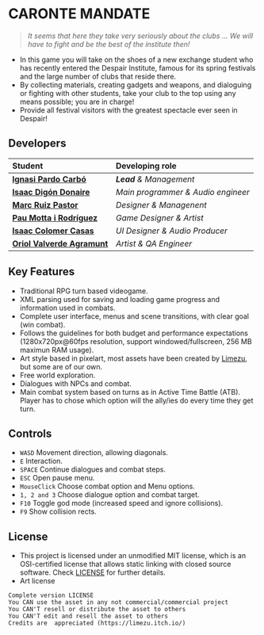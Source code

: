 # CARONTE MANDATE

>*It seems that here they take very seriously about the clubs ... We will have to fight and be the best of the institute then!*
- In this game you will take on the shoes of a new exchange student who has recently entered the Despair Institute, famous for its spring festivals and the large number of clubs that reside there.
- By collecting materials, creating gadgets and weapons, and dialoguing or fighting with other students, take your club to the top using any means possible; you are in charge!
- Provide all festival visitors with the greatest spectacle ever seen in Despair!

## Developers

| Student | Developing role |
| :- | :- |
| **[Ignasi Pardo Carbó](https://github.com/KuronoaScarlet)**   | ***Lead*** *& Management* |
| **[Isaac Digón Donaire](https://github.com/isaac553876299)**   | *Main programmer & Audio engineer* |
| **[Marc Ruiz Pastor](https://github.com/Ruizo)**   | *Designer & Managenent* |
| **[Pau Motta i Rodríguez](https://github.com/paumotta)**   | *Game Designer & Artist* |
| **[Isaac Colomer Casas](https://github.com/isaaColomer)**   | *UI Designer & Audio Producer* |
| **[Oriol Valverde Agramunt](https://github.com/Makinilla-maker)**   | *Artist & QA Engineer* |

## Key Features

 - Traditional RPG turn based videogame.
 - XML parsing used for saving and loading game progress and information used in combats.
 - Complete user interface, menus and scene transitions, with clear goal (win combat).
 - Follows the guidelines for both budget and performance expectations (1280x720px@60fps resolution, support windowed/fullscreen, 256 MB maximun RAM usage).
 - Art style based in pixelart, most assets have been created by [Limezu](https://limezu.itch.io/moderninteriors), but some are of our own.
 - Free world exploration.
 - Dialogues with NPCs and combat.
 - Main combat system based on turns as in Active Time Battle (ATB). Player has to chose which option will the ally/ies do every time they get turn.
 
## Controls

 - `WASD` Movement direction, allowing diagonals.
 - `E` Interaction.
 - `SPACE` Continue dialogues and combat steps.
 - `ESC` Open pause menu.
 - `MouseClick` Choose combat option and Menu options.
 - `1, 2 and 3` Choose dialogue option and combat target.
 - `F10` Toggle god mode (increased speed and ignore collisions).
 - `F9` Show collision rects.

## License

- This project is licensed under an unmodified MIT license, which is an OSI-certified license that allows static linking with closed source software. Check [LICENSE](LICENSE) for further details.
- Art license
```
Complete version LICENSE
You CAN use the asset in any not commercial/commercial project
You CAN'T resell or distribute the asset to others
You CAN'T edit and resell the asset to others
Credits are  appreciated (https://limezu.itch.io/)
```
